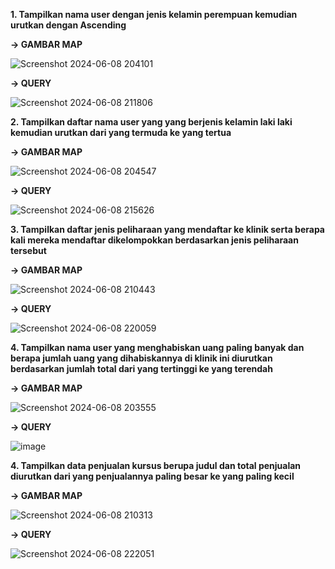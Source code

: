  **1. Tampilkan nama user dengan jenis kelamin perempuan kemudian urutkan dengan Ascending**
 
 **-> GAMBAR MAP**
 
![Screenshot 2024-06-08 204101](https://github.com/sitimilana/learn-database-phpmyadmin/assets/160199567/c7a83223-8259-4b7a-a13b-84833c302979)

**-> QUERY**

![Screenshot 2024-06-08 211806](https://github.com/sitimilana/learn-database-phpmyadmin/assets/160199567/b1b1086b-a2f0-43b7-b99f-ba1a032fa0c6)

**2. Tampilkan daftar nama user yang yang berjenis kelamin laki laki kemudian urutkan dari yang termuda ke yang tertua**

**-> GAMBAR MAP**

![Screenshot 2024-06-08 204547](https://github.com/sitimilana/learn-database-phpmyadmin/assets/160199567/1672b3a2-5155-4d68-a8e3-848c0944b9de)

**-> QUERY**

![Screenshot 2024-06-08 215626](https://github.com/sitimilana/learn-database-phpmyadmin/assets/160199567/e7d13ca4-10a3-4700-bd0d-5d907ae74dfe)

**3. Tampilkan daftar jenis peliharaan yang mendaftar ke klinik serta berapa kali mereka mendaftar dikelompokkan berdasarkan jenis peliharaan tersebut**


**-> GAMBAR MAP**

![Screenshot 2024-06-08 210443](https://github.com/sitimilana/learn-database-phpmyadmin/assets/160199567/34e4b865-5fec-43bd-bfd0-5a4e5736d0f3)

**-> QUERY**

![Screenshot 2024-06-08 220059](https://github.com/sitimilana/learn-database-phpmyadmin/assets/160199567/c231d330-cac7-4190-abf1-0c00d875f104)

**4.  Tampilkan nama user yang menghabiskan uang paling banyak dan berapa jumlah uang yang dihabiskannya di klinik ini diurutkan berdasarkan jumlah total dari yang tertinggi ke yang terendah**

**-> GAMBAR MAP**

![Screenshot 2024-06-08 203555](https://github.com/sitimilana/learn-database-phpmyadmin/assets/160199567/953f1bfa-5bb1-4dd5-8e4c-7be0b475e80b)

**-> QUERY**

![image](https://github.com/sitimilana/learn-database-phpmyadmin/assets/160199567/d4e6913a-6faf-40c1-ad35-4ba16f1d1204)

**4.  Tampilkan data penjualan kursus berupa judul dan total penjualan diurutkan dari yang penjualannya paling besar ke yang paling kecil**

**-> GAMBAR MAP**

![Screenshot 2024-06-08 210313](https://github.com/sitimilana/learn-database-phpmyadmin/assets/160199567/4bd59d89-7e14-4e89-8d98-2cba61e90772)

**-> QUERY**

![Screenshot 2024-06-08 222051](https://github.com/sitimilana/learn-database-phpmyadmin/assets/160199567/117b960d-4ba5-4633-964b-5eb12ce5493d)

